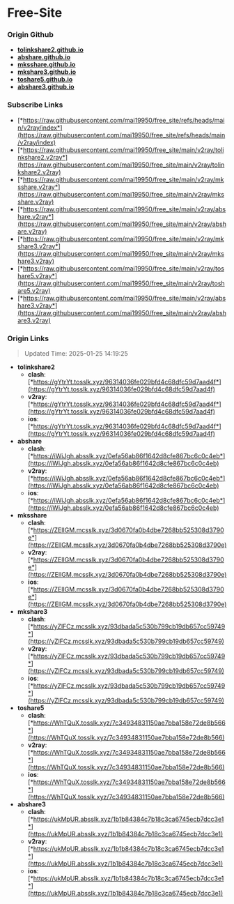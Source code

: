 # Free-Site

### Origin Github

- [**tolinkshare2.github.io**](https://github.com/tolinkshare2/tolinkshare2.github.io)
- [**abshare.github.io**](https://github.com/abshare/abshare.github.io)
- [**mksshare.github.io**](https://github.com/mksshare/mksshare.github.io)
- [**mkshare3.github.io**](https://github.com/mkshare3/mkshare3.github.io)
- [**toshare5.github.io**](https://github.com/toshare5/toshare5.github.io)
- [**abshare3.github.io**](https://github.com/abshare3/abshare3.github.io)

### Subscribe Links

- [*https://raw.githubusercontent.com/mai19950/free_site/refs/heads/main/v2ray/index*](https://raw.githubusercontent.com/mai19950/free_site/refs/heads/main/v2ray/index)
- [*https://raw.githubusercontent.com/mai19950/free_site/main/v2ray/tolinkshare2.v2ray*](https://raw.githubusercontent.com/mai19950/free_site/main/v2ray/tolinkshare2.v2ray)
- [*https://raw.githubusercontent.com/mai19950/free_site/main/v2ray/mksshare.v2ray*](https://raw.githubusercontent.com/mai19950/free_site/main/v2ray/mksshare.v2ray)
- [*https://raw.githubusercontent.com/mai19950/free_site/main/v2ray/abshare.v2ray*](https://raw.githubusercontent.com/mai19950/free_site/main/v2ray/abshare.v2ray)
- [*https://raw.githubusercontent.com/mai19950/free_site/main/v2ray/mkshare3.v2ray*](https://raw.githubusercontent.com/mai19950/free_site/main/v2ray/mkshare3.v2ray)
- [*https://raw.githubusercontent.com/mai19950/free_site/main/v2ray/toshare5.v2ray*](https://raw.githubusercontent.com/mai19950/free_site/main/v2ray/toshare5.v2ray)
- [*https://raw.githubusercontent.com/mai19950/free_site/main/v2ray/abshare3.v2ray*](https://raw.githubusercontent.com/mai19950/free_site/main/v2ray/abshare3.v2ray)

### Origin Links

> Updated Time: 2025-01-25 14:19:25

- **tolinkshare2**
  - **clash**: [*https://gYtrYt.tosslk.xyz/96314036fe029bfd4c68dfc59d7aad4f*](https://gYtrYt.tosslk.xyz/96314036fe029bfd4c68dfc59d7aad4f)
  - **v2ray**: [*https://gYtrYt.tosslk.xyz/96314036fe029bfd4c68dfc59d7aad4f*](https://gYtrYt.tosslk.xyz/96314036fe029bfd4c68dfc59d7aad4f)
  - **ios**: [*https://gYtrYt.tosslk.xyz/96314036fe029bfd4c68dfc59d7aad4f*](https://gYtrYt.tosslk.xyz/96314036fe029bfd4c68dfc59d7aad4f)
- **abshare**
  - **clash**: [*https://iWiJgh.absslk.xyz/0efa56ab86f1642d8cfe867bc6c0c4eb*](https://iWiJgh.absslk.xyz/0efa56ab86f1642d8cfe867bc6c0c4eb)
  - **v2ray**: [*https://iWiJgh.absslk.xyz/0efa56ab86f1642d8cfe867bc6c0c4eb*](https://iWiJgh.absslk.xyz/0efa56ab86f1642d8cfe867bc6c0c4eb)
  - **ios**: [*https://iWiJgh.absslk.xyz/0efa56ab86f1642d8cfe867bc6c0c4eb*](https://iWiJgh.absslk.xyz/0efa56ab86f1642d8cfe867bc6c0c4eb)
- **mksshare**
  - **clash**: [*https://ZElIGM.mcsslk.xyz/3d0670fa0b4dbe7268bb525308d3790e*](https://ZElIGM.mcsslk.xyz/3d0670fa0b4dbe7268bb525308d3790e)
  - **v2ray**: [*https://ZElIGM.mcsslk.xyz/3d0670fa0b4dbe7268bb525308d3790e*](https://ZElIGM.mcsslk.xyz/3d0670fa0b4dbe7268bb525308d3790e)
  - **ios**: [*https://ZElIGM.mcsslk.xyz/3d0670fa0b4dbe7268bb525308d3790e*](https://ZElIGM.mcsslk.xyz/3d0670fa0b4dbe7268bb525308d3790e)
- **mkshare3**
  - **clash**: [*https://yZlFCz.mcsslk.xyz/93dbada5c530b799cb19db657cc59749*](https://yZlFCz.mcsslk.xyz/93dbada5c530b799cb19db657cc59749)
  - **v2ray**: [*https://yZlFCz.mcsslk.xyz/93dbada5c530b799cb19db657cc59749*](https://yZlFCz.mcsslk.xyz/93dbada5c530b799cb19db657cc59749)
  - **ios**: [*https://yZlFCz.mcsslk.xyz/93dbada5c530b799cb19db657cc59749*](https://yZlFCz.mcsslk.xyz/93dbada5c530b799cb19db657cc59749)
- **toshare5**
  - **clash**: [*https://WhTQuX.tosslk.xyz/7c34934831150ae7bba158e72de8b566*](https://WhTQuX.tosslk.xyz/7c34934831150ae7bba158e72de8b566)
  - **v2ray**: [*https://WhTQuX.tosslk.xyz/7c34934831150ae7bba158e72de8b566*](https://WhTQuX.tosslk.xyz/7c34934831150ae7bba158e72de8b566)
  - **ios**: [*https://WhTQuX.tosslk.xyz/7c34934831150ae7bba158e72de8b566*](https://WhTQuX.tosslk.xyz/7c34934831150ae7bba158e72de8b566)
- **abshare3**
  - **clash**: [*https://ukMpUR.absslk.xyz/1b1b84384c7b18c3ca6745ecb7dcc3e1*](https://ukMpUR.absslk.xyz/1b1b84384c7b18c3ca6745ecb7dcc3e1)
  - **v2ray**: [*https://ukMpUR.absslk.xyz/1b1b84384c7b18c3ca6745ecb7dcc3e1*](https://ukMpUR.absslk.xyz/1b1b84384c7b18c3ca6745ecb7dcc3e1)
  - **ios**: [*https://ukMpUR.absslk.xyz/1b1b84384c7b18c3ca6745ecb7dcc3e1*](https://ukMpUR.absslk.xyz/1b1b84384c7b18c3ca6745ecb7dcc3e1)
